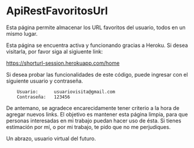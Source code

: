 # ApiRestFavoritosUrl
Esta página permite almacenar los URL favoritos del usuario, todos en un mismo lugar.

Esta página se encuentra activa y funcionando gracias a Heroku.
Si desea visitarla, por favor siga al sigiuente link:

https://shorturl-session.herokuapp.com/home


Si desea probar las funcionalidades de este código, puede ingresar con el siguiente usuario y contraseña.

        Usuario:      usuariovisita@gmail.com
        Contraseña:   123456
        
De antemano, se agradece encarecidamente tener criterio a la hora de agregar nuevos links. 
El objetivo es mantener esta página limpia, para que personas interesadas en mi trabajo puedan hacer uso de ésta.
Si tienes estimación por mí, o por mi trabajo, te pido que no me perjudiques.

Un abrazo, usuario virtual del futuro.

